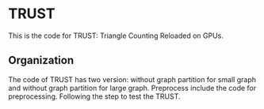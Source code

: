 # TRUST
This is the code for TRUST: Triangle Counting Reloaded on GPUs.
## Organization
The code of TRUST has two version: without graph partition for small graph and without graph partition for large graph. Preprocess include the code for preprocessing. Following the step to test the TRUST.
## 